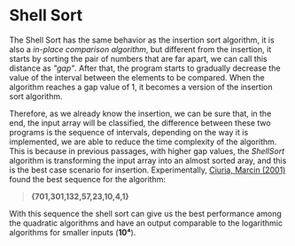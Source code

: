 # Shell Sort

The Shell Sort has the same behavior as the insertion sort algorithm, it is also a *in-place comparison algorithm*, but different from the insertion, it starts by sorting the pair of numbers that are far apart, we can call this distance as *"gap"*. After that, the program starts to gradually decrease the value of the interval between the elements to be compared. When the algorithm reaches a gap value of 1, it becomes a version of the insertion sort algorithm.

Therefore, as we already know the insertion, we can be sure that, in the end, the input array will be classified, the difference between these two programs is the sequence of intervals, depending on the way it is implemented, we are able to reduce the time complexity of the algorithm. This is because in previous passages, with higher gap values, the *ShellSort* algorithm is transforming the input array into an almost sorted aray, and this is the best case scenario for insertion. Experimentally, [Ciuria, Marcin (2001)](http://sun.aei.polsl.pl/~mciura/publikacje/shellsort.pdf) found the best sequence for the algorithm: 

> **{701,301,132,57,23,10,4,1}**

With this sequence the shell sort can give us the best performance among the quadratic algorithms and have an output comparable to the logarithmic algorithms for smaller inputs (**10⁴**).

